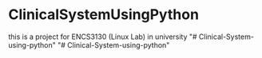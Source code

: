# ClinicalSystemUsingPython
this is a project for ENCS3130 (Linux Lab) in university
"# Clinical-System-using-python" 
"# Clinical-System-using-python" 

